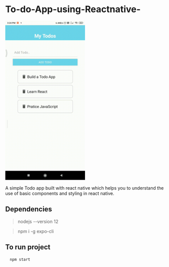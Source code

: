 # To-do-App-using-Reactnative-

<div style="width:50%;">
<img src=Todoapp.gif />
</div>

A simple Todo app built with react native which helps you to understand the use of basic components and styling in react native. 

## Dependencies
>nodejs --version 12

>npm i -g expo-cli

## To run project
```bash
  npm start
```
